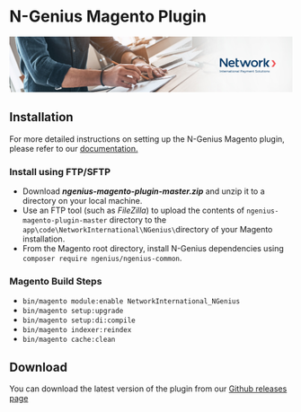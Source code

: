 # N-Genius Magento Plugin

![Banner](assets/banner.jpeg)

## Installation

For more detailed instructions on setting up the N-Genius Magento plugin, please refer to our [documentation.](https://docs.ngenius-payments.com/docs/magento-245)

### Install using FTP/SFTP
- Download ***ngenius-magento-plugin-master.zip*** and unzip it to a directory on your local machine.
- Use an FTP tool (such as *FileZilla*) to upload the contents of ```ngenius-magento-plugin-master``` directory to the ```app\code\NetworkInternational\NGenius\```directory of your Magento installation.
- From the Magento root directory, install N-Genius dependencies using ```composer require ngenius/ngenius-common```.

### Magento Build Steps
- ```bin/magento module:enable NetworkInternational_NGenius```
- ```bin/magento setup:upgrade```
- ```bin/magento setup:di:compile```
- ```bin/magento indexer:reindex```
- ```bin/magento cache:clean```


## Download

You can download the latest version of the plugin from our [Github releases page](https://github.com/network-international/ngenius-magento-plugin/releases)

